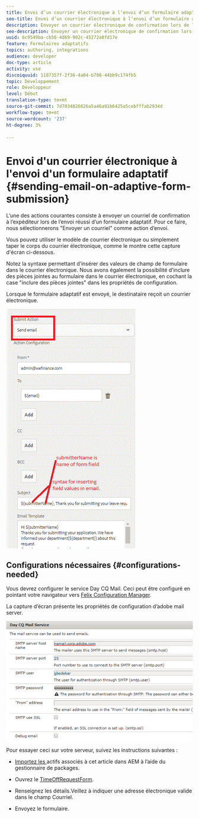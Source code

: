 ```yaml
---
title: Envoi d’un courrier électronique à l’envoi d’un formulaire adaptatif
seo-title: Envoi d’un courrier électronique à l’envoi d’un formulaire adaptatif
description: Envoyer un courrier électronique de confirmation lors de l’envoi du formulaire adaptatif à l’aide du composant Envoyer un courrier électronique
seo-description: Envoyer un courrier électronique de confirmation lors de l’envoi du formulaire adaptatif à l’aide du composant Envoyer un courrier électronique
uuid: 6c9549ba-cb56-4d69-902c-45272a8fd17e
feature: Formulaires adaptatifs
topics: authoring, integrations
audience: developer
doc-type: article
activity: use
discoiquuid: 1187357f-2f36-4a04-b708-44bb9c174fb5
topic: Développement
role: Développeur
level: Début
translation-type: tm+mt
source-git-commit: 7d7034026826a5a46a91b6425a5cebfffab2934d
workflow-type: tm+mt
source-wordcount: '237'
ht-degree: 3%

---
```



# Envoi d&#39;un courrier électronique à l&#39;envoi d&#39;un formulaire adaptatif {#sending-email-on-adaptive-form-submission}

L’une des actions courantes consiste à envoyer un courriel de confirmation à l’expéditeur lors de l’envoi réussi d’un formulaire adaptatif. Pour ce faire, nous sélectionnerons &quot;Envoyer un courriel&quot; comme action d’envoi.

Vous pouvez utiliser le modèle de courrier électronique ou simplement taper le corps du courrier électronique, comme le montre cette capture d&#39;écran ci-dessous.

Notez la syntaxe permettant d’insérer des valeurs de champ de formulaire dans le courrier électronique. Nous avons également la possibilité d’inclure des pièces jointes au formulaire dans le courrier électronique, en cochant la case &quot;inclure des pièces jointes&quot; dans les propriétés de configuration.

Lorsque le formulaire adaptatif est envoyé, le destinataire reçoit un courrier électronique.

![SendEmail](assets/sendemailaction.gif)

## Configurations nécessaires {#configurations-needed}

Vous devrez configurer le service Day CQ Mail. Ceci peut être configuré en pointant votre navigateur vers [Felix Configuration Manager](http://localhost:4502/system/console/configMgr).

La capture d’écran présente les propriétés de configuration d’adobe mail server.

![mailservice](assets/mailservice.png)

Pour essayer ceci sur votre serveur, suivez les instructions suivantes :

* [Importez les ](assets/timeoffrequest.zip) actifs associés à cet article dans AEM à l’aide du gestionnaire de packages.

* Ouvrez le [TimeOffRequestForm](http://localhost:4502/content/dam/formsanddocuments/helpx/timeoffrequestform/jcr:content?wcmmode=disabled).

* Renseignez les détails.Veillez à indiquer une adresse électronique valide dans le champ Courriel.

* Envoyez le formulaire.
